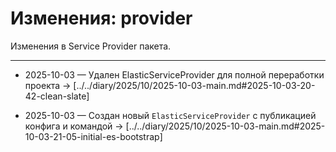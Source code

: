# Изменения: provider

Изменения в Service Provider пакета.

---

- 2025-10-03 — Удален ElasticServiceProvider для полной переработки проекта → [../../diary/2025/10/2025-10-03-main.md#2025-10-03-20-42-clean-slate]

- 2025-10-03 — Создан новый `ElasticServiceProvider` с публикацией конфига и командой → [../../diary/2025/10/2025-10-03-main.md#2025-10-03-21-05-initial-es-bootstrap]


